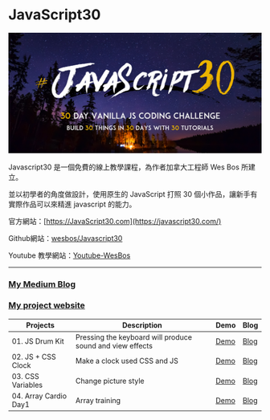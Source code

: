 # **JavaScript30**
![overall](images/JavaScript30.png)

Javascript30 是一個免費的線上教學課程，為作者加拿大工程師 Wes Bos 所建立。

並以初學者的角度做設計，使用原生的 JavaScript 打照 30 個小作品，讓新手有實際作品可以來精進 javascript 的能力。

官方網站：[https://JavaScript30.com](https://javascript30.com/)

Github網站：[wesbos/Javascript30](https://github.com/wesbos/JavaScript30)

Youtube 教學網站：[Youtube-WesBos](https://www.youtube.com/watch?v=VuN8qwZoego&list=PLu8EoSxDXHP6CGK4YVJhL_VWetA865GOH)

---

### **[My Medium Blog](https://medium.com/@danny_hu/javascript30-javascript30-challenge-7c56f11768c2)**

### **[My project website](https://dannyhucc.github.io/JavaScript30-danny/)**

| Projects | Description | Demo | Blog |
| -------- | ----------- | ---- | ---- |
| 01. JS Drum Kit | Pressing the keyboard will produce sound and view effects | [Demo](https://dannyhucc.github.io/JavaScript30-danny/01-JavaScript-Drum-Kit/index.html) | [Blog](https://medium.com/@danny_hu/javascript30-01-javascript-drum-kit-challenge-fe819f0e5716) |
| 02. JS + CSS Clock | Make a clock used CSS and JS | [Demo](https://dannyhucc.github.io/JavaScript30-danny/02-JS-and-CSS-Clock/index.html) | [Blog](https://medium.com/@danny_hu/javascript30-02-js-and-css-clock-challenge-045e3ab46019) |
| 03. CSS Variables | Change picture style | [Demo](https://dannyhucc.github.io/JavaScript30-danny/03-CSS-Variables/index.html) | [Blog](XXX) |
| 04. Array Cardio Day1 | Array training | [Demo](https://dannyhucc.github.io/JavaScript30-danny/04-Array-Cardio-Day1/index.html) | [Blog](XXX) |
